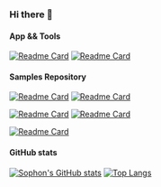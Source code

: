### Hi there 👋

#### App && Tools
[![Readme Card](https://github-readme-stats.vercel.app/api/pin/?username=zhaobingwang&repo=Desk)](https://github.com/zhaobingwang/Desk)
[![Readme Card](https://github-readme-stats.vercel.app/api/pin/?username=zhaobingwang&repo=Sophon)](https://github.com/zhaobingwang/Sophon)

#### Samples Repository
[![Readme Card](https://github-readme-stats.vercel.app/api/pin/?username=zhaobingwang&repo=samples)](https://github.com/zhaobingwang/samples)
[![Readme Card](https://github-readme-stats.vercel.app/api/pin/?username=zhaobingwang&repo=Demo)](https://github.com/zhaobingwang/Demo)

[![Readme Card](https://github-readme-stats.vercel.app/api/pin/?username=zhaobingwang&repo=front-end-samples)](https://github.com/zhaobingwang/python-samples)
[![Readme Card](https://github-readme-stats.vercel.app/api/pin/?username=zhaobingwang&repo=python-samples)](https://github.com/zhaobingwang/python-samples)

[![Readme Card](https://github-readme-stats.vercel.app/api/pin/?username=zhaobingwang&repo=java-samples)](https://github.com/zhaobingwang/python-samples)


#### GitHub stats

[![Sophon's GitHub stats](https://github-readme-stats.vercel.app/api?username=zhaobingwang)](https://github.com/zhaobingwang)
[![Top Langs](https://github-readme-stats.vercel.app/api/top-langs/?username=zhaobingwang&layout=compact)](https://github.com/zhaobingwang)


<!--
**zhaobingwang/zhaobingwang** is a ✨ _special_ ✨ repository because its `README.md` (this file) appears on your GitHub profile.

Here are some ideas to get you started:

- 🔭 I’m currently working on ...
- 🌱 I’m currently learning ...
- 👯 I’m looking to collaborate on ...
- 🤔 I’m looking for help with ...
- 💬 Ask me about ...
- 📫 How to reach me: ...
- 😄 Pronouns: ...
- ⚡ Fun fact: ...
-->
